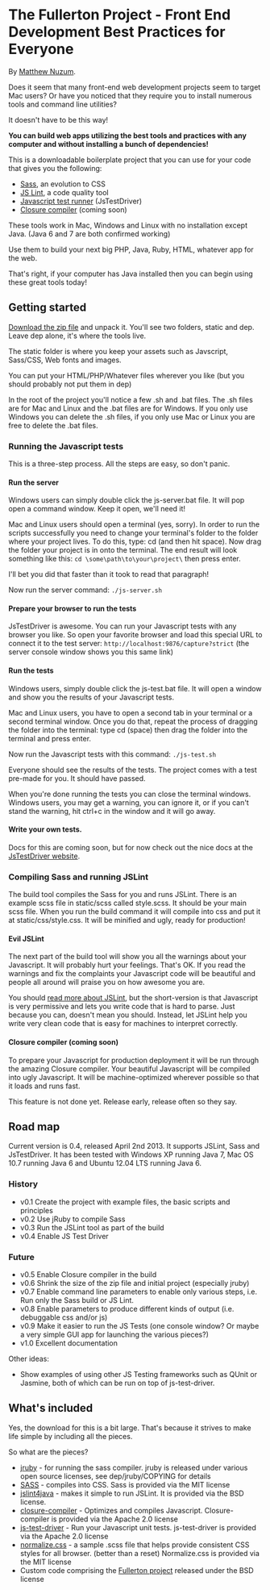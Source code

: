 # The Fullerton Project - Front End Development Best Practices for Everyone

By [Matthew Nuzum](http://www.bearfruit.org).

Does it seem that many front-end web development projects seem to target Mac users? Or have you noticed that they require you to install numerous tools and command line utilities?

It doesn't have to be this way!

**You can build web apps utilizing the best tools and practices with any computer and without installing a bunch of dependencies!**

This is a downloadable boilerplate project that you can use for your code that gives you the following:

 * [Sass](http://sass-lang.com/), an evolution to CSS
 * [JS Lint](http://www.jslint.com/lint.html), a code quality tool
 * [Javascript test runner](https://code.google.com/p/js-test-driver/wiki/GettingStarted) (JsTestDriver)
 * [Closure compiler](https://developers.google.com/closure/compiler/) (coming soon)

These tools work in Mac, Windows and Linux with no installation except Java. (Java 6 and 7 are both confirmed working)

Use them to build your next big PHP, Java, Ruby, HTML, whatever app for the web.

That's right, if your computer has Java installed then you can begin using these great tools today!

## Getting started

[Download the zip file](https://github.com/newz2000/fullerton-project/archive/master.zip) and unpack it. You'll see two folders, static and dep. Leave dep alone, it's where the tools live.

The static folder is where you keep your assets such as Javscript, Sass/CSS, Web fonts and images.

You can put your HTML/PHP/Whatever files wherever you like (but you should probably not put them in dep)

In the root of the project you'll notice a few .sh and .bat files. The .sh files are for Mac and Linux and the .bat files are for Windows. If you only use Windows you can delete the .sh files, if you only use Mac or Linux you are free to delete the .bat files.

### Running the Javascript tests

This is a three-step process. All the steps are easy, so don't panic.

#### Run the server

Windows users can simply double click the js-server.bat file. It will pop open a command window. Keep it open, we'll need it!

Mac and Linux users should open a terminal (yes, sorry). In order to run the scripts successfully you need to change your terminal's folder to the folder where your project lives. To do this, type: cd (and then hit space). Now drag the folder your project is in onto the terminal. The end result will look something like this: `cd \some\path\to\your\project\` then press enter.

I'll bet you did that faster than it took to read that paragraph!

Now run the server command: `./js-server.sh`

#### Prepare your browser to run the tests

JsTestDriver is awesome. You can run your Javascript tests with any browser you like. So open your favorite browser and load this special URL to connect it to the test server: `http://localhost:9876/capture?strict` (the server console window shows you this same link)

#### Run the tests

Windows users, simply double click the js-test.bat file. It will open a window and show you the results of your Javascript tests.

Mac and Linux users, you have to open a second tab in your terminal or a second terminal window. Once you do that, repeat the process of dragging the folder into the terminal: type cd (space) then drag the folder into the terminal and press enter.

Now run the Javascript tests with this command: `./js-test.sh`

Everyone should see the results of the tests. The project comes with a test pre-made for you. It should have passed.

When you're done running the tests you can close the terminal windows. Windows users, you may get a warning, you can ignore it, or if you can't stand the warning, hit ctrl+c in the window and it will go away.

#### Write your own tests. 

Docs for this are coming soon, but for now check out the nice docs at the [JsTestDriver website](https://code.google.com/p/js-test-driver/wiki/GettingStarted).

### Compiling Sass and running JSLint

The build tool compiles the Sass for you and runs JSLint. There is an example scss file in static/scss called style.scss. It should be your main scss file. When you run the build command it will compile into css and put it at static/css/style.css. It will be minified and ugly, ready for production!

#### Evil JSLint

The next part of the build tool will show you all the warnings about your Javascript. It will probably hurt your feelings. That's OK. If you read the warnings and fix the complaints your Javascript code will be beautiful and people all around will praise you on how awesome you are.

You should [read more about JSLint](http://www.jslint.com/lint.html), but the short-version is that Javascript is very permissive and lets you write code that is hard to parse. Just because you can, doesn't mean you should. Instead, let JSLint help you write very clean code that is easy for machines to interpret correctly.

#### Closure compiler (coming soon)

To prepare your Javascript for production deployment it will be run through the amazing Closure compiler. Your beautiful Javascript will be compiled into ugly Javascript. It will be machine-optimized wherever possible so that it loads and runs fast.

This feature is not done yet. Release early, release often so they say.

## Road map

Current version is 0.4, released April 2nd 2013. It supports JSLint, Sass and JsTestDriver. It has been tested with Windows XP running Java 7, Mac OS 10.7 running Java 6 and Ubuntu 12.04 LTS running Java 6.

### History

 * v0.1 Create the project with example files, the basic scripts and principles
 * v0.2 Use jRuby to compile Sass
 * v0.3 Run the JSLint tool as part of the build
 * v0.4 Enable JS Test Driver

### Future

 * v0.5 Enable Closure compiler in the build
 * v0.6 Shrink the size of the zip file and initial project (especially jruby)
 * v0.7 Enable command line parameters to enable only various steps, i.e. Run only the Sass build or JS Lint.
 * v0.8 Enable parameters to produce different kinds of output (i.e. debuggable css and/or js)
 * v0.9 Make it easier to run the JS Tests (one console window? Or maybe a very simple GUI app for launching the various pieces?)
 * v1.0 Excellent documentation
 
Other ideas:

 * Show examples of using other JS Testing frameworks such as QUnit or Jasmine, both of which can be run on top of js-test-driver.

## What's included

Yes, the download for this is a bit large. That's because it strives to make life simple by including all the pieces.

So what are the pieces?

* [jruby](http://jruby.org/) - for running the sass compiler. jruby is released under various open source licenses, see dep/jruby/COPYING for details
* [SASS](http://sass-lang.com/) - compiles into CSS. Sass is provided via the MIT license
* [jslint4java](http://code.google.com/p/jslint4java/) - makes it simple to run JSLint. It is provided via the BSD license.
* [closure-compiler](https://developers.google.com/closure/compiler/) - Optimizes and compiles Javascript. Closure-compiler is provided via the Apache 2.0 license
* [js-test-driver](https://code.google.com/p/js-test-driver/) - Run your Javascript unit tests. js-test-driver is provided via the Apache 2.0 license
* [normalize.css](git.io/normalize) - a sample .scss file that helps provide consistent CSS styles for all browser. (better than a reset) Normalize.css is provided via the MIT license
* Custom code comprising the [Fullerton project](https://github.com/newz2000/fullerton-project) released under the BSD license
